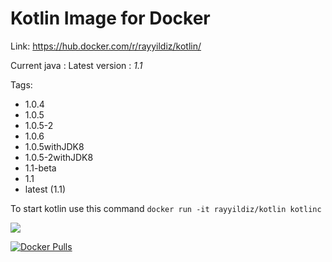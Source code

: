 Kotlin Image for Docker
===

Link: https://hub.docker.com/r/rayyildiz/kotlin/

Current java : Latest version : *1.1*

Tags:
* 1.0.4
* 1.0.5
* 1.0.5-2
* 1.0.6
* 1.0.5withJDK8
* 1.0.5-2withJDK8
* 1.1-beta
* 1.1
* latest (1.1)


To start kotlin use this command ```docker run -it rayyildiz/kotlin kotlinc``` 

[![](https://images.microbadger.com/badges/image/rayyildiz/kotlin.svg)](https://microbadger.com/images/rayyildiz/kotlin "Get your own image badge on microbadger.com")


[![Docker Pulls](https://img.shields.io/docker/pulls/rayyildiz/kotlin.svg)](https://hub.docker.com/r/rayyildiz/kotlin/)
